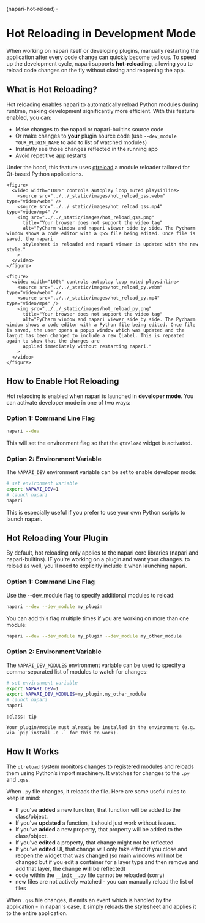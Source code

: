 (napari-hot-reload)=

# Hot Reloading in Development Mode

When working on napari itself or developing plugins, manually restarting the application after every code change can quickly become tedious. To speed up the development cycle, napari supports **hot-reloading**, allowing you to reload code changes on the fly without closing and reopening the app.

## What is Hot Reloading?

Hot reloading enables napari to automatically reload Python modules during runtime, making development significantly more efficient. With this feature enabled, you can:

* Make changes to the napari or napari-builtins source code
* Or make changes to **your** plugin source code (use `--dev_module YOUR_PLUGIN_NAME` to add to list of watched modules)
* Instantly see those changes reflected in the running app
* Avoid repetitive app restarts

Under the hood, this feature uses [qtreload](https://github.com/lukasz-migas/qtreload) a module reloader tailored for Qt-based Python applications.

```{raw} html
<figure>
  <video width="100%" controls autoplay loop muted playsinline>
    <source src="../../_static/images/hot_reload_qss.webm" type="video/webm" />
    <source src="../../_static/images/hot_reload_qss.mp4" type="video/mp4" />
    <img src="../../_static/images/hot_reload_qss.png"
      title="Your browser does not support the video tag"
      alt="PyCharm window and napari viewer side by side. The Pycharm window shows a code editor with a QSS file being edited. Once file is saved, the napari
      stylesheet is reloaded and napari viewer is updated with the new style."
    >
  </video>
</figure>
```

```{raw} html
<figure>
  <video width="100%" controls autoplay loop muted playsinline>
    <source src="../../_static/images/hot_reload_py.webm" type="video/webm" />
    <source src="../../_static/images/hot_reload_py.mp4" type="video/mp4" />
    <img src="../../_static/images/hot_reload_py.png"
      title="Your browser does not support the video tag"
      alt="PyCharm window and napari viewer side by side. The Pycharm window shows a code editor with a Python file being edited. Once file is saved, the user opens a popup window which was updated and the layout has been changed to include a new QLabel. This is repeated again to show that the changes are
      applied immediately without restarting napari."
    >
  </video>
</figure>
```

## How to Enable Hot Reloading

Hot relaoding is enabled when napari is launched in **developer mode**. You can activate developer mode in one of two ways:

### Option 1: Command Line Flag

```bash
napari --dev
```

This will set the environment flag so that the `qtreload` widget is activated.

### Option 2: Environment Variable

The `NAPARI_DEV` environment variable can be set to enable developer mode:

```bash
# set environment variable
export NAPARI_DEV=1
# launch napari
napari
```

This is especially useful if you prefer to use your own Python scripts to launch napari.

## Hot Reloading Your Plugin

By default, hot reloading only applies to the napari core libraries (napari and napari-builtins). IF you're working on a plugin and want your changes. to reload as well, you'll need to explicitly include it when launching napari.

### Option 1: Command Line Flag
Use the --dev_module flag to specify additional modules to reload:

```bash
napari --dev --dev_module my_plugin
```

You can add this flag multiple times if you are working on more than one module:

```bash
napari --dev --dev_module my_plugin --dev_module my_other_module
```

### Option 2: Environment Variable

The `NAPARI_DEV_MODULES` environment variable can be used to specify a comma-separated list of modules to watch for changes:

```bash
# set environment variable
export NAPARI_DEV=1
export NAPARI_DEV_MODULES=my_plugin,my_other_module
# launch napari
napari
```

```{admonition} Plugin/module installation
:class: tip

Your plugin/module must already be installed in the environment (e.g. via `pip install -e .` for this to work).
```

## How It Works

The `qtreload` system monitors changes to registered modules and reloads them using Python’s import machinery. It watches for changes to the `.py` and `.qss`.

When `.py` file changes, it reloads the file. Here are some useful rules to keep in mind:

* If you've **added** a new function, that function will be added to the class/object.
* If you've **updated** a function, it should just work without issues.
* If you've **added** a new property, that property will be added to the class/object.
* If you've **edited** a property, that change might not be reflected
* If you've **edited** UI, that change will only take effect if you close and reopen the widget that was changed (so main windows will not be changed but if you edit a container for a layer type and then remove and add that layer, the change **will** be reflected)
* code within the `__init__.py` file cannot be reloaded (sorry)
* new files are not actively watched - you can manually reload the list of files

When `.qss` file changes, it emits an event which is handled by the application - in napari's case, it simply reloads the stylesheet and applies it to the entire application.